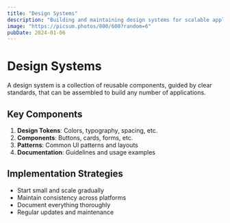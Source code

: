 ```yaml
---
title: "Design Systems"
description: "Building and maintaining design systems for scalable applications."
image: "https://picsum.photos/800/600?random=6"
pubDate: 2024-01-06
---
```


# Design Systems

A design system is a collection of reusable components, guided by clear standards, that can be assembled to build any number of applications.

## Key Components

1. **Design Tokens**: Colors, typography, spacing, etc.
2. **Components**: Buttons, cards, forms, etc.
3. **Patterns**: Common UI patterns and layouts
4. **Documentation**: Guidelines and usage examples

## Implementation Strategies

- Start small and scale gradually
- Maintain consistency across platforms
- Document everything thoroughly
- Regular updates and maintenance